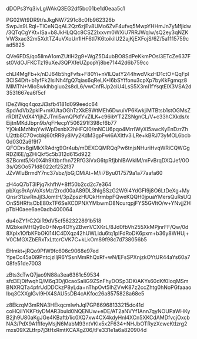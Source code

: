 dDOPs3Yq3ivLgWAkQ3EG2df5bc01be1d0eaa5c1

PG02Wt9DR9t/sJkgNW7291c8c0fb962326b
SwpJs9LRql+TlCeNQqAL2Qz6zjEv8UMo6ZvF4ufvq5MwpYHHmJn7yMfjidw/3QTqCgYKt+lSa+b8JkHLQQc8CSZ2Ixxvm0WXiU7RRJWqlw/sQ2ey3qNZKVW3xac32m5XdtTZ4uVXoUn1lHF6tI7K6toikilU22ajKjEXFojS/6Z/5a1115759cad5825

QVe6FDS/qo5IlmA1omZUtlH2g9+WgZ5D4ubBO8SdPeKkmPOsl3ETcZe637Fst0VdOJFKCTz19uXeJ3QPXfeUZpopYj8be71442d6b759cc

chLI4MgFb+k/nDJ64b5hgFvfs+F80Yi+nVlLQatY244hwdVkzHD1ctO+QqFpl3CIS4D/t+b1yfFk2IsiNh4fgQ7qias6qReLK+I6bSYffonu3cpXp7byKkFgmqz8MlMTN+MIoSwklhbgiuo2s8dL6/vwCnfRJp2ciU4LsS5X3mI1fYsqtElX3VSA2d3531667ea6f5cf

lDeZWqq4qozJi3sfb4181d099eedc64
SpdAdVb2pklP+mKUtaOGhTzXkE9WtMEh6DwuiVP6KwkjiMTBtsb1stOGMsZrRDlfZVdX4YljhZJTml5wnQPkfYvZILK+c96ibYT2ZSNgnCL/V+c33hCXkds/xEijtnMKdJbpn9b/qFHecpY506291f398cf6b77
YjOk4MzNtqYwiWpDsnbX2hHFQI0/mNCU6pqo4MrrlWyXI5awcKyEnDzrZhU2ttb8C7Ovcbkj60tRR9y8lVy2KdM3gpFwi6AXltfv3iLRe+kBRJ73yMOL6bcb0d0302a6f9f7
QFODrxBgiMkXRAdrg9Or4ub/mDEXCQMRQqPw6tnjsNHuriHvqWRiCQWGgRDZl6E/gZHiQkf5c5b312d615d922
SZBcmt5/Kr0X4h9Xtbnfhn72RfG3iVxG6tpRfjbhlBAVklM/mFvBrqDXQJef/0O3s/QSOo571d8022cf252f37
JZvWluBrmdY7nc37sbz/jbGjCMiAt+M/ii7Byu017579a1a77aafa60

zH4oQ7bT3lPjq7khfhV+8ff50b2cd2c7e364
pbXqs9rApVoXsMz/2rod00aA89DL3hlgSSzG2W9i4YdGFI9j8O6LtDeXg+MyQnsr31zwRnJjl3JomtH/3pZpszHUQkHrmbpFQweKQQH0jpuaYMersQuRsUQOnS5HRftsCbE80xTF6SeXCDPNXYMbwmD8NcurqpjFYS5GVltO/w+YNvjjZHpTbH0aee6ae0adb400064

du4oZYfrC2QiR9dV5cf562322891b518
M2bkeiMHQy9o0+Nvp4OYyZBvmVCXKrL/8Jd0fbVh255XkMPjnrFF/Qw/0d8Xplx1OfbKFbOKi14IC4DXqz42hUWLidu6tq1pIFdRoDK6pxm+b36y8WHUj+V0CMGXZbERxTxLttcrCVK7C+kLkOm89f98c7d738056b5

EHmkt+jRQo9PfW9fc606c9068e97ed
YpeCc45a0i9PntcjzlIjR6YSsnMmRhQxRf+wN/EFsSPXnjzkOYtUR44aYs60a708fe51de7003

zBts3cTwQ7jao9N88a3ea6361c59534
sfd3EjDifwqhQ/M6q3D/j0caoSaIiG9ZSnFhyDOSp3DKiAKYs60dKf0IoqMSmBNXRQTa4pfrUdDDCkzP8yLda+nThpOvt5lhZVwK87z2ccZhtg0hNoPGfaaaoIbq3CXXglGvl9HX4SAU5sDB4cAKfoc26a8575828a68e5

z8EkzqM3mRNA3HEkqcmIwhJql7GP86968133215dc41d
coHQiIYKKFtiyDMAR3buld0NQENUw+eDE/AT2aNVYf1Ann7qyNOUPaWHKyB2jh9U80aKgJGe4KBaftb1ic0XQ7xw4CX4kdyHnl4XCn5XKCdAMDfvcjOxcbNA3/PdX9A1fIfoyMsjN6MabM93ntVKlx5x2F634+NHJbOTRyzXcweKtIzrg2mxs09X2Ltfrp7j3tHxRmtKCAXgZ06/tFe331e1a6a820904d
